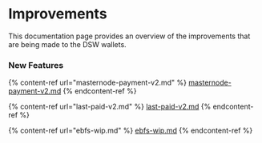 # Improvements

This documentation page provides an overview of the improvements that are being made to the DSW wallets.

### New Features

{% content-ref url="masternode-payment-v2.md" %}
[masternode-payment-v2.md](masternode-payment-v2.md)
{% endcontent-ref %}

{% content-ref url="last-paid-v2.md" %}
[last-paid-v2.md](last-paid-v2.md)
{% endcontent-ref %}

{% content-ref url="ebfs-wip.md" %}
[ebfs-wip.md](ebfs-wip.md)
{% endcontent-ref %}
